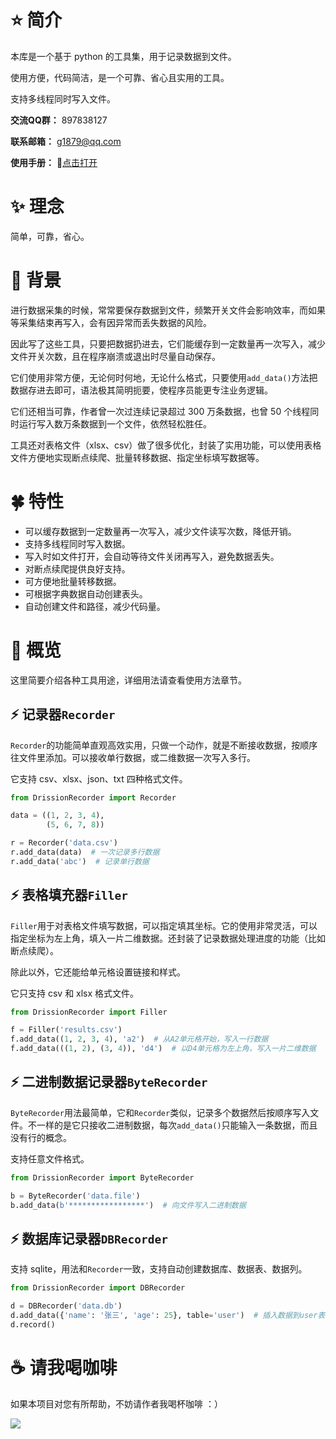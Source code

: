 # ⭐️ 简介

本库是一个基于 python 的工具集，用于记录数据到文件。

使用方便，代码简洁，是一个可靠、省心且实用的工具。

支持多线程同时写入文件。

**交流QQ群：** 897838127

**联系邮箱：** g1879@qq.com

**使用手册：** 📒[点击打开](https://DrissionPage.cn/DrissionRecorder/)

# ✨️ 理念

简单，可靠，省心。

# 📕 背景

进行数据采集的时候，常常要保存数据到文件，频繁开关文件会影响效率，而如果等采集结束再写入，会有因异常而丢失数据的风险。

因此写了这些工具，只要把数据扔进去，它们能缓存到一定数量再一次写入，减少文件开关次数，且在程序崩溃或退出时尽量自动保存。

它们使用非常方便，无论何时何地，无论什么格式，只要使用`add_data()`方法把数据存进去即可，语法极其简明扼要，使程序员能更专注业务逻辑。

它们还相当可靠，作者曾一次过连续记录超过 300 万条数据，也曾 50 个线程同时运行写入数万条数据到一个文件，依然轻松胜任。

工具还对表格文件（xlsx、csv）做了很多优化，封装了实用功能，可以使用表格文件方便地实现断点续爬、批量转移数据、指定坐标填写数据等。

# 🍀 特性

- 可以缓存数据到一定数量再一次写入，减少文件读写次数，降低开销。
- 支持多线程同时写入数据。
- 写入时如文件打开，会自动等待文件关闭再写入，避免数据丢失。
- 对断点续爬提供良好支持。
- 可方便地批量转移数据。
- 可根据字典数据自动创建表头。
- 自动创建文件和路径，减少代码量。

# 🌠 概览

这里简要介绍各种工具用途，详细用法请查看使用方法章节。

## ⚡ 记录器`Recorder`

`Recorder`的功能简单直观高效实用，只做一个动作，就是不断接收数据，按顺序往文件里添加。可以接收单行数据，或二维数据一次写入多行。

它支持 csv、xlsx、json、txt 四种格式文件。

```python
from DrissionRecorder import Recorder

data = ((1, 2, 3, 4), 
        (5, 6, 7, 8))

r = Recorder('data.csv')
r.add_data(data)  # 一次记录多行数据
r.add_data('abc')  # 记录单行数据
```

## ⚡ 表格填充器`Filler`

`Filler`用于对表格文件填写数据，可以指定填其坐标。它的使用非常灵活，可以指定坐标为左上角，填入一片二维数据。还封装了记录数据处理进度的功能（比如断点续爬）。

除此以外，它还能给单元格设置链接和样式。

它只支持 csv 和 xlsx 格式文件。

```python
from DrissionRecorder import Filler

f = Filler('results.csv')
f.add_data((1, 2, 3, 4), 'a2')  # 从A2单元格开始，写入一行数据
f.add_data(((1, 2), (3, 4)), 'd4')  # 以D4单元格为左上角，写入一片二维数据
```

## ⚡ 二进制数据记录器`ByteRecorder`

`ByteRecorder`用法最简单，它和`Recorder`类似，记录多个数据然后按顺序写入文件。不一样的是它只接收二进制数据，每次`add_data()`只能输入一条数据，而且没有行的概念。

支持任意文件格式。

```python
from DrissionRecorder import ByteRecorder

b = ByteRecorder('data.file')
b.add_data(b'*****************')  # 向文件写入二进制数据
```

## ⚡ 数据库记录器`DBRecorder`

支持 sqlite，用法和`Recorder`一致，支持自动创建数据库、数据表、数据列。

```python
from DrissionRecorder import DBRecorder

d = DBRecorder('data.db')
d.add_data({'name': '张三', 'age': 25}, table='user')  # 插入数据到user表
d.record()
```

# ☕ 请我喝咖啡

如果本项目对您有所帮助，不妨请作者我喝杯咖啡 ：）

![](https://gitee.com/g1879/DrissionPageDocs/raw/master/static/img/code.jpg)
